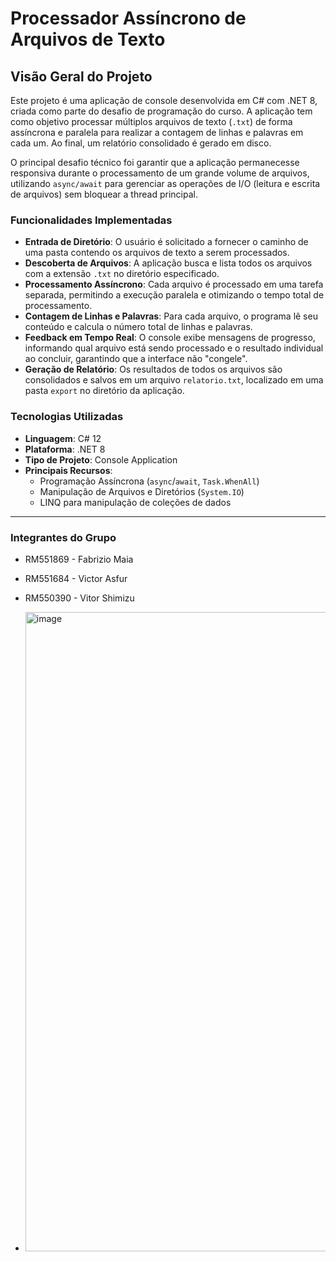 # Processador Assíncrono de Arquivos de Texto

## Visão Geral do Projeto

Este projeto é uma aplicação de console desenvolvida em C# com .NET 8, criada como parte do desafio de programação do curso. A aplicação tem como objetivo processar múltiplos arquivos de texto (`.txt`) de forma assíncrona e paralela para realizar a contagem de linhas e palavras em cada um. Ao final, um relatório consolidado é gerado em disco.

O principal desafio técnico foi garantir que a aplicação permanecesse responsiva durante o processamento de um grande volume de arquivos, utilizando `async/await` para gerenciar as operações de I/O (leitura e escrita de arquivos) sem bloquear a thread principal.

### Funcionalidades Implementadas

* **Entrada de Diretório**: O usuário é solicitado a fornecer o caminho de uma pasta contendo os arquivos de texto a serem processados.
* **Descoberta de Arquivos**: A aplicação busca e lista todos os arquivos com a extensão `.txt` no diretório especificado.
* **Processamento Assíncrono**: Cada arquivo é processado em uma tarefa separada, permitindo a execução paralela e otimizando o tempo total de processamento.
* **Contagem de Linhas e Palavras**: Para cada arquivo, o programa lê seu conteúdo e calcula o número total de linhas e palavras.
* **Feedback em Tempo Real**: O console exibe mensagens de progresso, informando qual arquivo está sendo processado e o resultado individual ao concluir, garantindo que a interface não "congele".
* **Geração de Relatório**: Os resultados de todos os arquivos são consolidados e salvos em um arquivo `relatorio.txt`, localizado em uma pasta `export` no diretório da aplicação.

### Tecnologias Utilizadas

* **Linguagem**: C# 12
* **Plataforma**: .NET 8
* **Tipo de Projeto**: Console Application
* **Principais Recursos**:
    * Programação Assíncrona (`async`/`await`, `Task.WhenAll`)
    * Manipulação de Arquivos e Diretórios (`System.IO`)
    * LINQ para manipulação de coleções de dados

---

### Integrantes do Grupo

* RM551869 - Fabrizio Maia
* RM551684 - Victor Asfur
* RM550390 - Vitor Shimizu

* <img width="1279" height="1023" alt="image" src="https://github.com/user-attachments/assets/ab003ee3-a318-44e6-9f4b-6b6bb14230b4" />
